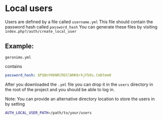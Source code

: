 # Local users

Users are defined by a file called `username.yml`
This file should contain the password hash called `password_hash`
You can generate these files by visiting `index.php?/auth/create_local_user`

## Example:

`geronimo.yml`

contains

```yaml
password_hash: $P$BnYH6NRCRO1lWHK6rkjFb0s.CmDtmm0
```

After you downloaded the `.yml` file you can drop it in the `users` directory in the root of the project and you should be able to log in.

Note: You can provide an alternative directory location to store the users in by setting 

```bash
AUTH_LOCAL_USER_PATH=/path/to/your/users
```
